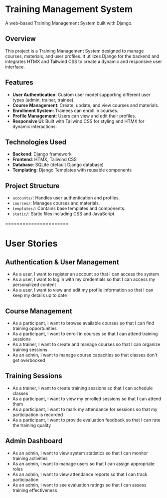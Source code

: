 # Training Management System

A web-based Training Management System built with Django.

## Overview

This project is a Training Management System designed to manage courses, materials, and user profiles. It utilizes Django for the backend and integrates HTMX and Tailwind CSS to create a dynamic and responsive user interface.

## Features

- **User Authentication**: Custom user model supporting different user types (admin, trainer, trainee).
- **Course Management**: Create, update, and view courses and materials.
- **Enrollment System**: Trainees can enroll in courses.
- **Profile Management**: Users can view and edit their profiles.
- **Responsive UI**: Built with Tailwind CSS for styling and HTMX for dynamic interactions.

## Technologies Used

- **Backend**: Django framework
- **Frontend**: HTMX, Tailwind CSS
- **Database**: SQLite (default Django database)
- **Templating**: Django Templates with reusable components

## Project Structure

- `accounts/`: Handles user authentication and profiles.
- `courses/`: Manages courses and materials.
- `templates/`: Contains base templates and components.
- `static/`: Static files including CSS and JavaScript.


====================== 

# User Stories

## Authentication & User Management
- As a user, I want to register an account so that I can access the system
- As a user, I want to log in with my credentials so that I can access my personalized content
- As a user, I want to view and edit my profile information so that I can keep my details up to date

## Course Management
- As a participant, I want to browse available courses so that I can find training opportunities
- As a participant, I want to enroll in courses so that I can attend training sessions
- As a trainer, I want to create and manage courses so that I can organize training sessions
- As an admin, I want to manage course capacities so that classes don't get overbooked

## Training Sessions
- As a trainer, I want to create training sessions so that I can schedule classes 
- As a participant, I want to view my enrolled sessions so that I can attend them
- As a participant, I want to mark my attendance for sessions so that my participation is recorded
- As a participant, I want to provide evaluation feedback so that I can rate the training quality

## Admin Dashboard 
- As an admin, I want to view system statistics so that I can monitor training activities
- As an admin, I want to manage users so that I can assign appropriate roles
- As an admin, I want to view attendance reports so that I can track participation
- As an admin, I want to see evaluation ratings so that I can assess training effectiveness